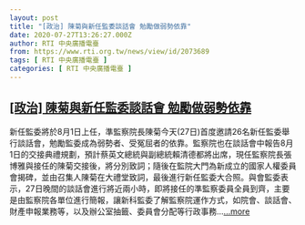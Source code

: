 ```yaml
---
layout: post
title: "[政治] 陳菊與新任監委談話會 勉勵做弱勢依靠"
date: 2020-07-27T13:26:27.000Z
author: RTI 中央廣播電臺
from: https://www.rti.org.tw/news/view/id/2073689
tags: [ RTI 中央廣播電臺 ]
categories: [ RTI 中央廣播電臺 ]
---
```

<!--1595856387000-->
[[政治] 陳菊與新任監委談話會 勉勵做弱勢依靠](https://www.rti.org.tw/news/view/id/2073689)
------

<div>
新任監委將於8月1日上任，準監察院長陳菊今天(27日)首度邀請26名新任監委舉行談話會，勉勵監委成為弱勢者、受冤屈者的依靠。監察院也在談話會中報告8月1日的交接典禮規劃，預計蔡英文總統與副總統賴清德都將出席，現任監察院長張博雅與接任的陳菊交接後，將分別致詞；隨後在監院大門為新成立的國家人權委員會揭碑，並由召集人陳菊在大禮堂致詞，最後進行新任監委大合照。與會監委表示，27日晚間的談話會進行將近兩小時，即將接任的準監察委員全員到齊，主要是由監察院各單位進行簡報，讓新科監委了解監察院運作方式，如院會、談話會、財產申報業務等，以及辦公室抽籤、委員會分配等行政事務...<a target="_blank" href="https://www.rti.org.tw/news/view/id/2073689">...more</a>
</div>
